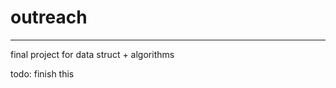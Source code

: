 # outreach
------------------------------------------
final project for data struct + algorithms

todo: finish this
